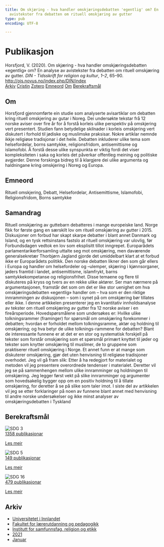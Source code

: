 ```yaml
---
title: Om skjæring - hva handler omskjæringsdebatten 'egentlig' om? En analyse av
  avistekster fra debatten om rituell omskjæring av gutter
type: pub
encoding: UTF-8

---
```

<h1>Publikasjon</h1>
<article id="csl-bib-container-U7SJA5DU" class="csl-bib-container">
  <div class="csl-bib-body"> <div class="csl-entry">Horsfjord, V. (2020). Om skjæring - hva handler omskjæringsdebatten «egentlig» om? En analyse av avistekster fra debatten om rituell omskjæring av gutter. <i>DIN - Tidsskrift for religion og kultur</i>, <i>1–2</i>, 65–90. <a href="http://ojs.novus.no/index.php/DIN/index">http://ojs.novus.no/index.php/DIN/index</a></div> </div>
  <div class="csl-bib-buttons">
    <a href="#taxonomy-article-U7SJA5DU" alt="archive" class="csl-bib-button">Arkiv</a>
    <a href="https://app.cristin.no/results/show.jsf?id=1871256" alt="Cristin" class="csl-bib-button">Cristin</a>
    <a href="http://zotero.org/groups/5881554/items/U7SJA5DU" alt="Zotero" class="csl-bib-button">Zotero</a>
    <a href="#keywords-article-U7SJA5DU" alt="keywords" class="csl-bib-button">Emneord</a>
    <a href="#about-article-U7SJA5DU" alt="about_pub" class="csl-bib-button">Om</a>
    <a href="#sdg-article-U7SJA5DU" alt="sdg" class="csl-bib-button">Berekraftsmål</a>
  </div>
  <div id="csl-bib-meta-container-U7SJA5DU"></div>
</article>
<div id="csl-bib-meta-U7SJA5DU" class="csl-bib-meta">
  <article id="about-article-U7SJA5DU" class="about_pub-article">
    <h1>Om</h1>
    Horsfjord gjennomførte ein studie som analyserte avisartiklar om debatten kring rituell omskjering av gutar i Noreg. Dei undersøkte tekstar frå 12 norske aviser over fire år for å forstå korleis ulike perspektiv på omskjering vert presentert. Studien fann betydelige skilnader i korleis omskjering vert diskutert i forhold til jødiske og muslimske praksisar. Nokre artiklar nemnde ikkje religiøse tradisjonar i det heile. Debatten inkluderer ulike tema som helsefordelar, borns samtykke, religionsfridom, antisemittisme og islamofobi. Å forstå desse ulike synspunkta er viktig fordi det viser kompleksiteten i saka og korleis det påverkar offentleg meining og politiske avgjerder. Denne forskinga bidreg til å klargjere dei ulike argumenta og haldningane kring omskjering i Noreg og Europa.
  </article>
  <article id="keywords-article-U7SJA5DU" class="keywords-article">
    <h1>Emneord</h1>
    Rituell omskjering, Debatt, Helsefordelar, Antisemittisme, Islamofobi, Religionsfridom, Borns samtykke
  </article>
  <article id="abstract-article-U7SJA5DU" class="abstract-article">
    <h1>Samandrag</h1>
    Rituell omskjæring av guttebarn debatteres i mange europeiske land. 
Norge fikk for første gang en særskilt lov om rituell omskjæring av 
gutter i 2015. Diskusjoner om forbud har skapt skarpe debatter i 
blant annet Danmark og Island, og en tysk rettsinstans fastslo at 
rituell omskjæring var ulovlig, før Forbundsdagen vedtok en lov som 
eksplisitt tillot inngrepet. Europarådets parlamentarikerforsamling 
uttalte seg mot omskjæring, men daværende generalsekretær Thorbjørn 
Jagland gjorde det umiddelbart klart at et forbud ikke er Europarådets 
politikk. Den norske debatten likner den som går ellers 
i Europa og handler om helsefordeler og –ulemper, skjæring i 
kjønnsorganer, jøders framtid i landet, antisemittisme, islamfrykt, 
barns samtykkekompetanse og religionsfrihet. Disse temaene og flere 
til diskuteres på kryss og tvers av en rekke ulike aktører. Ser man 
nærmere på argumentasjonen, framstår det som om det er like stor 
uenighet om hva omskjæringsdebatten «egentlig» handler om – hva 
som er den riktige innrammingen av diskusjonen – som i synet på 
om omskjæring bør tillates eller ikke. 
I denne artikkelen presenterer jeg en kvantitativ innholdsanalyse 
av tekster om rituell omskjæring av gutter fra 12 norske aviser i en 
fireårsperiode. Hovedspørsmålene som undersøkes er: Hvilke ulike 
tolkningsrammer (framinger) for spørsmål om omskjæring forekommer 
i debatten; hvordan er forholdet mellom tolkningsramme, 
aktør og holdning til omskjæring; og hva betyr de ulike tolknings-rammene for debatten? Blant de interessante funnene er at det er en 
stor og systematisk forskjell på tekster som forstår omskjæring som et 
spørsmål primært knyttet til jøder og tekster som knytter omskjæring 
til muslimer, de to gruppene som praktiserer rituell omskjæring i 
Norge. Et annet funn er at mange som diskuterer omskjæring, gjør det 
uten henvisning til religiøse tradisjoner overhodet. 
Jeg vil gå fram slik: Etter å ha redegjort for materialet og 
metoden vil jeg presentere overordnede tendenser i materialet. Deretter 
vil jeg se på sammenhengen mellom ulike innramminger og 
holdningen til omskjæring. Jeg legger først vekt på slike innramminger 
og argumenter som hovedsakelig bygger opp om en 
positiv holdning til å tillate omskjæring, for deretter å se på slike som 
taler imot. I siste del av artikkelen vil jeg se etter forklaringer på noen 
av funnene blant annet med henvisning til andre norske undersøkelser 
og ikke minst analyser av omskjæringsdebatten i Tyskland
  </article>
  <article id="sdg-article-U7SJA5DU" class="sdg-article">
    <h1>Berekraftsmål</h1>
    <div class="sdg-container"><div id="sdg3" class="sdg">
        <img src="{{< params subfolder >}}images/sdg/sdg03_nn.png" class="image" alt="SDG 3">
        <div class="sdg-overlay">
          <a href="{{< params subfolder >}}nn/archive/?sdg=3#archive" class="sdg-publication-count"><span>1358</span> publikasjonar</a>
          <p><a href="https://fn.no/om-fn/fns-baerekraftsmaal/god-helse-og-livskvalitet?lang=nno-NO" class="sdg-read-more">Les meir</a></p>
        </div>
      </div> <div id="sdg5" class="sdg">
        <img src="{{< params subfolder >}}images/sdg/sdg05_nn.png" class="image" alt="SDG 5">
        <div class="sdg-overlay">
          <a href="{{< params subfolder >}}nn/archive/?sdg=5#archive" class="sdg-publication-count"><span>149</span> publikasjonar</a>
          <p><a href="https://fn.no/om-fn/fns-baerekraftsmaal/likestilling-mellom-kjoennene?lang=nno-NO" class="sdg-read-more">Les meir</a></p>
        </div>
      </div> <div id="sdg16" class="sdg">
        <img src="{{< params subfolder >}}images/sdg/sdg16_nn.png" class="image" alt="SDG 16">
        <div class="sdg-overlay">
          <a href="{{< params subfolder >}}nn/archive/?sdg=16#archive" class="sdg-publication-count"><span>479</span> publikasjonar</a>
          <p><a href="https://fn.no/om-fn/fns-baerekraftsmaal/fred-rettferdighet-og-velfungerende-institusjoner?lang=nno-NO" class="sdg-read-more">Les meir</a></p>
        </div>
      </div></div>
  </article>
  <article id="taxonomy-article-U7SJA5DU" class="taxonomy-article">
    <h1>Arkiv</h1>
    <ul>
      <li><a href="{{< params subfolder >}}nn/archive/?key=3DCRN523">Universitetet i Innlandet</a></li>
      <li><a href="{{< params subfolder >}}nn/archive/?key=WYNZA47F">Fakultet for lærerutdanning og pedagogikk</a></li>
      <li><a href="{{< params subfolder >}}nn/archive/?key=XY7UYWKQ">Institutt for samfunnsfag, religion og etikk</a></li>
      <li><a href="{{< params subfolder >}}nn/archive/?key=6DB23HCM">2021</a></li>
      <li><a href="{{< params subfolder >}}nn/archive/?key=HVFY2ZXP">Januar</a></li>
    </ul>
  </article>
</div>
